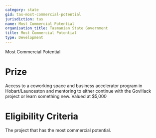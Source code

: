 ```yaml
---
category: state
gid: tas-most-commercial-potential
jurisdiction: tas
name: Most Commercial Potential
organisation_title: Tasmanian State Government
title: Most Commercial Potential
type: Development
---
```


Most Commercial Potential

# Prize
Access to a coworking space and business accelerator program in Hobart/Launceston and mentoring to either continue with the GovHack project or learn something new. Valued at $5,000

# Eligibility Criteria
The project that has the most commercial potential.